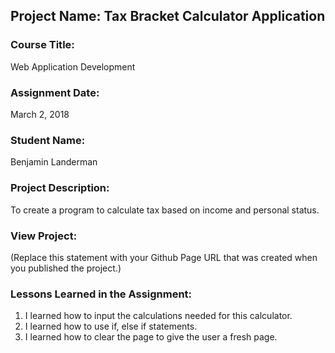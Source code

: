 ## Project Name:  Tax Bracket Calculator Application

### Course Title:
Web Application Development

### Assignment Date:  
March 2, 2018

### Student Name:  
Benjamin Landerman

### Project Description:
To create a program to calculate tax based on income and personal status.

### View Project:
(Replace this statement with your Github Page URL that was created when you 
 published the project.)

### Lessons Learned in the Assignment:
1. I learned how to input the calculations needed for this calculator.
2. I learned how to use if, else if statements.
3. I learned how to clear the page to give the user a fresh page.

